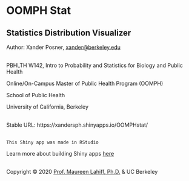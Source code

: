 # OOMPH Stat
## Statistics Distribution Visualizer
<p>Author: Xander Posner, <a href="mailto:xander@berkeley.edu?subject=OOMPHstat">xander@berkeley.edu</a><br />
<br />
<p>PBHLTH  W142, Intro to Probability and Statistics for Biology and Public Health</p>
<p>Online/On-Campus Master of Public Health Program (OOMPH)</p>
<p>School of Public Health</p>
<p>University of California, Berkeley<br />
<br />
<p>Stable URL: https://xandersph.shinyapps.io/OOMPHstat/<br />
<br />

	This Shiny app was made in RStudio
	
<p>Learn more about building Shiny apps <a href="https://docs.rstudio.com/shinyapps.io/">here</a><br />
<br />
<p>Copyright © 2020 <a href="mailto:lahiff@berkeley.edu?subject=OOMPHstat">Prof. Maureen Lahiff, Ph.D.</a> & UC Berkeley</p>

